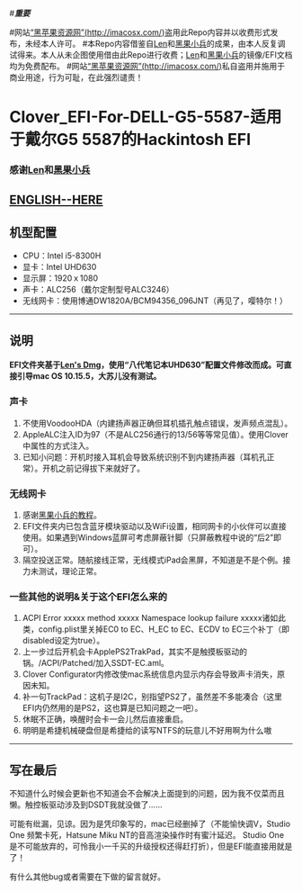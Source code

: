#***重要***

#网站[“黑苹果资源网”(http://imacosx.com/)](http://imacosx.com/efi/1359.html)盗用此Repo内容并以收费形式发布，未经本人许可。
#本Repo内容借鉴自[Len](http://i.pcbeta.com/space-uid-4532202.html)和[黑果小兵](https://daliansky.net)的成果，由本人反复调试得来。本人从未企图使用借由此Repo进行收费；[Len](http://i.pcbeta.com/space-uid-4532202.html)和[黑果小兵](https://daliansky.net)的镜像/EFI文档均为免费配布。
#网站[“黑苹果资源网”(http://imacosx.com/)](http://imacosx.com/efi/1359.html)私自盗用并施用于商业用途，行为可耻，在此强烈谴责！



# Clover_EFI-For-DELL-G5-5587-适用于戴尔G5 5587的Hackintosh EFI


### 感谢[Len](http://i.pcbeta.com/space-uid-4532202.html)和[黑果小兵](https://daliansky.net)


## [ENGLISH--HERE](https://github.com/Sosueyakiko/Clover_EFI-For-DELL-G5-5587/blob/master/README-ENG.md)


## 机型配置
* CPU：Intel i5-8300H
* 显卡：Intel UHD630
* 显示屏：1920ｘ1080
* 声卡：ALC256（戴尔定制型号ALC3246）
* 无线网卡：使用博通DW1820A/BCM94356_096JNT（再见了，嘤特尔！）

----

## 说明
#### EFI文件夹基于[Len's Dmg](http://bbs.pcbeta.com/viewthread-1858946-1-1.html)，使用“八代笔记本UHD630”配置文件修改而成。可直接引导mac OS 10.15.5，大苏儿没有测试。


### 声卡
1. 不使用VoodooHDA（内建扬声器正确但耳机插孔触点错误，发声频点混乱）。
2. AppleALC注入ID为97（不是ALC256通行的13/56等等常见值）。使用Clover中属性的方式注入。
3. 已知小问题：开机时接入耳机会导致系统识别不到内建扬声器（耳机孔正常）。开机之前记得拔下来就好了。
   
   
### 无线网卡
1. 感谢[黑果小兵的教程](https://blog.daliansky.net/DW1820A_BCM94350ZAE-driver-inserts-the-correct-posture.html)。
2. EFI文件夹内已包含蓝牙模块驱动以及WiFi设置，相同网卡的小伙伴可以直接使用。如果遇到Windows蓝屏可考虑屏蔽针脚（只屏蔽教程中说的“后2”即可）。
3. 隔空投送正常。随航接线正常，无线模式iPad会黑屏，不知道是不是个例。接力未测试，理论正常。


### 一些其他的说明&关于这个EFI怎么来的
1. ACPI Error xxxxx method xxxxx Namespace lookup failure xxxxx诸如此类，config.plist里关掉EC0 to EC、H_EC to EC、ECDV to EC三个补丁（即disabled设定为true）。
2. 上一步过后开机会卡ApplePS2TrakPad，其实不是触摸板驱动的锅。/ACPI/Patched/加入SSDT-EC.aml。
3. Clover Configurator内修改使mac系统信息内显示内存会导致声卡消失，原因未知。
4. 补一句TrackPad：这机子是I2C，别指望PS2了，虽然差不多能凑合（这里EFI内仍然用的是PS2，这也算是已知问题之一吧）。
5. 休眠不正确，唤醒时会卡一会儿然后直接重启。
6. 明明是希捷机械硬盘但是希捷给的读写NTFS的玩意儿不好用啊为什么嗷


----


## 写在最后
不知道什么时候会更新也不知道会不会解决上面提到的问题，因为我不仅菜而且懒。触控板驱动涉及到DSDT我就没做了……

可能有纰漏，见谅。因为是凭印象写的，mac已经删掉了（不能愉快调V，Studio One 频繁卡死，Hatsune Miku NT的音高渲染操作时有蜜汁延迟。
Studio One 是不可能放弃的，可怜我小一千买的升级授权还得赶打折），但是EFI能直接用就是了！

有什么其他bug或者需要在下做的留言就好。
